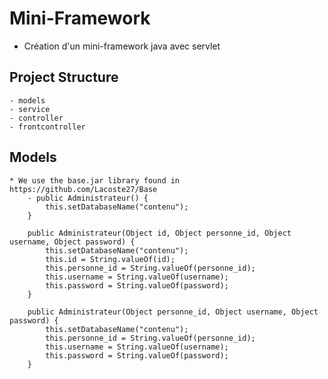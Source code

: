 # Mini-Framework
* Création d'un mini-framework java avec servlet

## Project Structure 
    - models
    - service
    - controller
    - frontcontroller

## Models
    * We use the base.jar library found in https://github.com/Lacoste27/Base
        - public Administrateur() {
            this.setDatabaseName("contenu");
        }

        public Administrateur(Object id, Object personne_id, Object username, Object password) {
            this.setDatabaseName("contenu");
            this.id = String.valueOf(id);
            this.personne_id = String.valueOf(personne_id);
            this.username = String.valueOf(username);
            this.password = String.valueOf(password);
        }

        public Administrateur(Object personne_id, Object username, Object password) {
            this.setDatabaseName("contenu");
            this.personne_id = String.valueOf(personne_id);
            this.username = String.valueOf(username);
            this.password = String.valueOf(password);
        }
    
